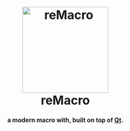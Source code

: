 <h1 align="center">
  <br>
  <a href="https://github.com/PonyTrap420/reMacro"><img src="https://github.com/PonyTrap420/reMacro/blob/5d7ba3c6047a59c017e04f187079b12ffb42072a/reMacro.ico" alt="reMacro" width="200"></a>
  <br>
  reMacro
  <br>
</h1>

<h4 align="center">a modern macro with, built on top of <a href="https://www.qt.io/" target="_blank">Qt</a>.</h4>
